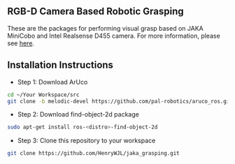 ## RGB-D Camera Based Robotic Grasping

These are the packages for performing visual grasp based on JAKA MiniCobo and Intel Realsense D455 camera. For more information, please see [here](https://github.com/HenryWJL/RGB-D_Camera_Based_Robotic_Grasping_Project).

## Installation Instructions

- Step 1: Download ArUco 
```bash
cd ~/Your Workspace/src
git clone -b melodic-devel https://github.com/pal-robotics/aruco_ros.git
```

- Step 2: Download find-object-2d package
```bash
sudo apt-get install ros-<distro>-find-object-2d
```

- Step 3: Clone this repository to your workspace

```bash
git clone https://github.com/HenryWJL/jaka_grasping.git
```
